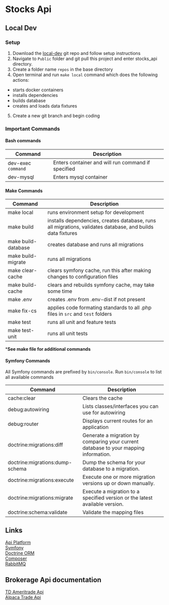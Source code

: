 # Stocks Api

## Local Dev

### Setup

1. Download the [local-dev](https://github.com/jusmark123/local-dev) git repo and follow setup instructions
2. Navigate to `Public` folder and git pull this project and enter stocks_api directory.
3. Create a folder name `repos` in the base directory
4. Open terminal and run `make local` command which does the following actions:

  - starts docker containers
  - installs dependencies
  - builds database
  - creates and loads data fixtures

5. Create a new git branch and begin coding

### Important Commands

#### Bash commands

Command            | Description
------------------ | --------------------------------------------------
dev-exec `command` | Enters container and will run command if specified
dev-mysql          | Enters mysql container

#### Make Commands

Command             | Description
------------------- | ----------------------------------------------------------------------------------------------------------
make local          | runs environment setup for development
make build          | installs dependencies, creates database, runs all migrations, validates database, and builds data fixtures
make build-database | creates database and runs all migrations
make build-migrate  | runs all migrations
make clear-cache    | clears symfony cache, run this after making changes to configuration files
make build-cache    | clears and rebuilds symfony cache, may take some time
make .env           | creates .env from .env-dist if not present
make fix-cs         | applies code formating standards to all .php files in `src` and `test` folders
make test           | runs all unit and feature tests
make test-unit      | runs all unit tests

***See make file for additional commands**

#### Symfony Commands

All Symfony commands are prefixed by `bin/console`. Run `bin/console` to list all available commands

Command                         | Description
------------------------------- | ------------------------------------------------------------------------------------
cache:clear                     | Clears the cache
debug:autowiring                | Lists classes/interfaces you can use for autowiring
debug:router                    | Displays current routes for an application
doctrine:migrations:diff        | Generate a migration by comparing your current database to your mapping information.
doctrine:migrations:dump-schema | Dump the schema for your database to a migration.
doctrine:migrations:execute     | Execute one or more migration versions up or down manually.
doctrine:migrations:migrate     | Execute a migration to a specified version or the latest available version.
doctrine:schema:validate        | Validate the mapping files

## Links

[Api Platform](https://api-platform.com)<br>
[Symfony](https://symfony.com/doc/current/index.html)<br>
[Doctrine ORM](https://symfony.com/doc/current/doctrine.html)<br>
[Composer](https://getcomposer.org/)<br>
[RabbitMQ](https://www.rabbitmq.com/documentation.html)

## Brokerage Api documentation

[TD Ameritrade Api](https://developer.tdameritrade.com/apis)<br>
[Alpaca Trade Api](https://alpaca.markets/docs/api-documentation/api-v2/)
